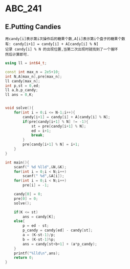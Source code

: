 # ABC_241

## E.Putting Candies
    用candy[i]表示第i次操作后的糖果个数,A[i]表示第i个盘子的糖果个数  
    有: candy[i+1] = candy[i] + A[candy[i] % N]  
    记录 candy[i] % N 的出现位置,当第二次出现时就找到了一个循环
    然后计算即可.
```cpp
using ll = int64_t;

const int max_n = 2e5+10;
int N,A[max_n],pre[max_n];
ll candy[max_n];
int p,st = 0,ed;
ll a,b,p_candy;
ll ans = 0,K;


void solve(){
    for(int i = 0;i <= N-1;i++){
        candy[i+1] = candy[i] + A[candy[i] % N];
        if(pre[candy[i+1] % N] != -1){
            st = pre[candy[i+1] % N];
            ed = i+1;
            break;
        }
        pre[candy[i+1] % N] = i+1;
    }
}

int main(){
    scanf(" %d %lld",&N,&K);
    for(int i = 0;i < N;i++)
        scanf(" %d",&A[i]);
    for(int i = 0;i < N;i++)
        pre[i] = -1;

    candy[0] = 0;
    pre[0] = 0;
    solve();

    if(K <= st)
        ans = candy[K];
    else{
        p = ed - st;
        p_candy = candy[ed] - candy[st];
        a = (K-st-1)/p;
        b = (K-st-1)%p;
        ans = candy[st+b+1] + (a*p_candy);
    }
    printf("%lld\n",ans);
    return 0;
}
```